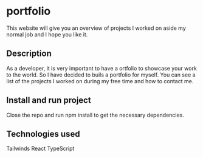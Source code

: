 # portfolio
This website will give you an overview of projects I worked on aside my normal job and I hope you like it.


## Description
 
As a developer, it is very important to have a ortfolio to showcase your work to the world. So I have decided to buils a portfolio for myself. You can see a list of the projects I worked on during my free time and how to contact me. 

## Install and run project
Close the repo and run npm install to get the necessary dependencies.

## Technologies used
Tailwinds
React
TypeScript

